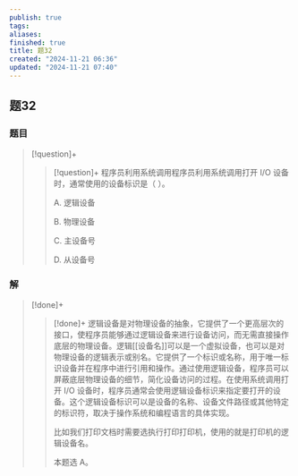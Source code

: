 ```yaml
---
publish: true
tags: 
aliases: 
finished: true
title: 题32
created: "2024-11-21 06:36"
updated: "2024-11-21 07:40"
---
```

## 题32
### 题目
> [!question]+
> > [!question]+
> > 程序员利用系统调用程序员利用系统调用打开 I/O 设备时，通常使用的设备标识是（ ）。
> > 
> > A. 逻辑设备
> > 
> > B. 物理设备
> > 
> > C. 主设备号
> > 
> > D. 从设备号
### 解
> [!done]+
> > [!done]+
> > 逻辑设备是对物理设备的抽象，它提供了一个更高层次的接口，使程序员能够通过逻辑设备来进行设备访问，而无需直接操作底层的物理设备。逻辑[[设备名]]可以是一个虚拟设备，也可以是对物理设备的逻辑表示或别名。它提供了一个标识或名称，用于唯一标识设备并在程序中进行引用和操作。通过使用逻辑设备，程序员可以屏蔽底层物理设备的细节，简化设备访问的过程。在使用系统调用打开 I/O 设备时，程序员通常会使用逻辑设备标识来指定要打开的设备。这个逻辑设备标识可以是设备的名称、设备文件路径或其他特定的标识符，取决于操作系统和编程语言的具体实现。
> > 
> > 比如我们打印文档时需要选执行打印打印机，使用的就是打印机的逻辑设备名。
> > 
> > 本题选 A。
